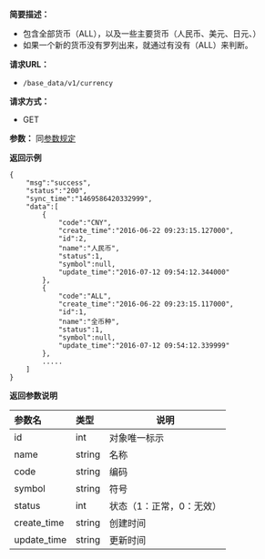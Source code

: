 **简要描述：**

- 包含全部货币（ALL），以及一些主要货币（人民币、美元、日元、）
- 如果一个新的货币没有罗列出来，就通过有没有（ALL）来判断。

**请求URL：**
- `/base_data/v1/currency`

**请求方式：**
- GET

**参数：**
同[参数规定](http://doc.shuabeiapp.com/index.php?s=/1&page_id=3)

 **返回示例**

```
{
    "msg":"success",
    "status":"200",
    "sync_time":"1469586420332999",
    "data":[
        {
            "code":"CNY",
            "create_time":"2016-06-22 09:23:15.127000",
            "id":2,
            "name":"人民币",
            "status":1,
            "symbol":null,
            "update_time":"2016-07-12 09:54:12.344000"
        },
        {
            "code":"ALL",
            "create_time":"2016-06-22 09:23:15.117000",
            "id":1,
            "name":"全币种",
            "status":1,
            "symbol":null,
            "update_time":"2016-07-12 09:54:12.339999"
        },
        .....
    ]
}
```

 **返回参数说明** 

|参数名|类型|说明|
|:-----  |:-----|-----  |
|id |int   |对象唯一标示  |
|name |string   |名称  |
|code |string   |编码  |
|symbol |string   |符号  |
|status|int|状态（1：正常，0：无效）|
|create_time|string|创建时间|
|update_time|string|更新时间|
